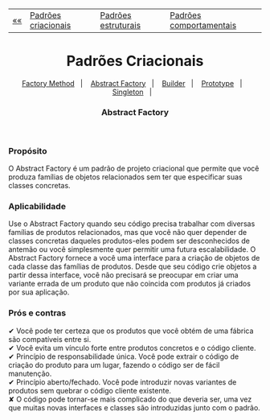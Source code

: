 <h5 align="center">
<table align="center">
  <tr>
    <td><a href="https://github.com/jfmsantos/design-patterns">«« </a></td>
    <td><a href="https://github.com/jfmsantos/design-patterns/tree/master/src/creational">Padrões criacionais</a></td>
    <td><a href="https://github.com/jfmsantos/design-patterns/tree/master/src/estruturais">Padrões estruturais</a></td>
    <td><a href="https://github.com/jfmsantos/design-patterns/tree/master/src/comportamentais">Padrões comportamentais</a></td>
  </tr>
</table>
</h5>

<h1 align="center">
  Padrões Criacionais
</h1>

<p align="center">
  <a href="https://github.com/jfmsantos/design-patterns/tree/master/src/creational/factoryMethod">Factory Method</a>&nbsp;&nbsp;&nbsp;|&nbsp;&nbsp;&nbsp;
  <a href="https://github.com/jfmsantos/design-patterns/tree/master/src/creational/abstractFactory">Abstract Factory</a>&nbsp;&nbsp;&nbsp;|&nbsp;&nbsp;&nbsp;
  <a href="https://github.com/jfmsantos/design-patterns/tree/master/src/creational/builder">Builder</a>&nbsp;&nbsp;&nbsp;|&nbsp;&nbsp;&nbsp;
  <a href="https://github.com/jfmsantos/design-patterns/tree/master/src/creational/prototype">Prototype</a>&nbsp;&nbsp;&nbsp;|&nbsp;&nbsp;&nbsp;
  <a href="https://github.com/jfmsantos/design-patterns/tree/master/src/creational/singleton">Singleton</a>&nbsp;&nbsp;&nbsp;|&nbsp;&nbsp;&nbsp;
</p>

<h3 align="center">
  Abstract Factory
</h3>

<br>

<h3 align="left">
  Propósito
</h3>
 
O Abstract Factory é um padrão de projeto criacional que permite que você produza famílias de objetos relacionados sem ter que especificar suas classes concretas.

<h3 align="left">
  Aplicabilidade
</h3>

  Use o Abstract Factory quando seu código precisa trabalhar com diversas famílias de produtos relacionados, mas que você não quer depender de classes concretas daqueles produtos-eles podem ser desconhecidos de antemão ou você simplesmente quer permitir uma futura escalabilidade.
  O Abstract Factory fornece a você uma interface para a criação de objetos de cada classe das famílias de produtos. Desde que seu código crie objetos a partir dessa interface, você não precisará se preocupar em criar uma variante errada de um produto que não coincida com produtos já criados por sua aplicação.
   
<h3 align="left">
  Prós e contras
</h3>
✔  Você pode ter certeza que os produtos que você obtém de uma fábrica são compatíveis entre si.
 <br>
✔ Você evita um vínculo forte entre produtos concretos e o código cliente.
 <br>
✔ Princípio de responsabilidade única. Você pode extrair o código de criação do produto para um lugar, fazendo o código ser de fácil manutenção.
 <br>
✔ Princípio aberto/fechado. Você pode introduzir novas variantes de produtos sem quebrar o código cliente existente.
 <br>
✘  O código pode tornar-se mais complicado do que deveria ser, uma vez que muitas novas interfaces e classes são introduzidas junto com o padrão.
 
